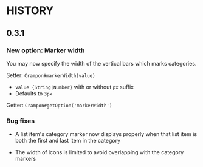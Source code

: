
# HISTORY

## 0.3.1

### New option: Marker width

You may now specify the width of the vertical
bars which marks categories.

Setter: `Crampon#markerWidth(value)`

* `value {String|Number}` with or without `px` suffix
* Defaults to `3px`

Getter: `Crampon#getOption('markerWidth')`

### Bug fixes

* A list item's category marker now displays
  properly when that list item is both the
  first and last item in the category

* The width of icons is limited to avoid
  overlapping with the category markers